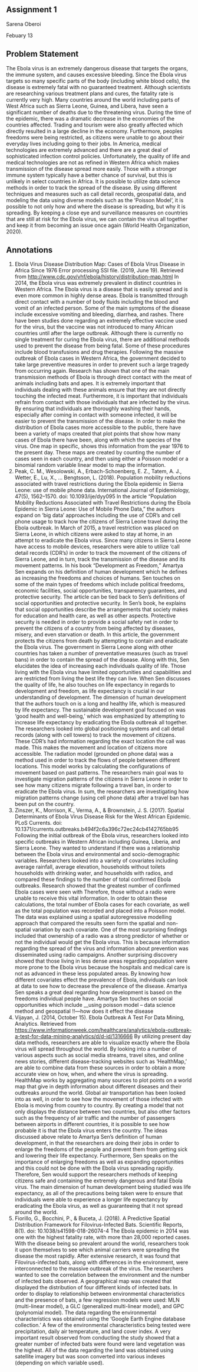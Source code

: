 ## Assignment 1

Sarena Oberoi

Febuary 13

## Problem Statement

   The Ebola virus is an extremely dangerous disease that targets the organs, the immune system, and causes excessive bleeding. Since the Ebola virus targets so many specific parts of the body (including white blood cells), the disease is extremely fatal with no guaranteed treatment. Although scientists are researching various treatment plans and cures, the fatality rate is currently very high. Many countries around the world including parts of West Africa such as Sierra Leone, Guinea, and Libera, have seen a significant number of deaths due to the threatening virus. During the time of the epidemic, there was a dramatic decrease in the economies of the countries affected. Trading and tourism were also greatly affected which directly resulted in a large decline in the economy. Furthermore, peoples freedoms were being restricted, as citizens were unable to go about their everyday lives including going to their jobs. 
In America, medical technologies are extremely advanced and there are a great deal of sophisticated infection control policies. Unfortunately, the quality of life and medical technologies are not as refined in Western Africa which makes transmission of the disease spread more easily. Those with a stronger immune system typically have a better chance of survival, but this is unlikely in select countries in Africa. It is possible to utilize data science methods in order to track the spread of the disease. By using different techniques and measures such as call detail records, geospatial data, and modeling the data using diverse models such as the ‘Poisson Model’, it is possible to not only how and where the disease is spreading, but why it is spreading. By keeping a close eye and surveillance measures on countries that are still at risk for the Ebola virus, we can contain the virus all together and keep it from becoming an issue once again (World Health Organization, 2020). 


## Annotations

1)	Ebola Virus Disease Distribution Map: Cases of Ebola Virus Disease in Africa Since 1976 Error processing SSI file. (2019, June 19). Retrieved from http://www.cdc.gov/vhf/ebola/history/distribution-map.html 
In 2014, the Ebola virus was extremely prevalent in distinct countries in Western Africa. The Ebola virus is a disease that is easily spread and is even more common in highly dense areas. Ebola is transmitted through direct contact with a number of body fluids including the blood and vomit of an infected person. Some of the main symptoms of the disease include excessive vomiting and bleeding, diarrhea, and rashes. There have been studies done regarding an extremely effective vaccine used for the virus, but the vaccine was not introduced to many African countries until after the large outbreak. Although there is currently no single treatment for curing the Ebola virus, there are additional methods used to prevent the disease from being fatal. Some of these procedures include blood transfusions and drug therapies. Following the massive outbreak of Ebola cases in Western Africa, the government decided to take large preventive measures in order to prevent such a large tragedy from occurring again. Research has shown that one of the main transmission methods of Ebola is through direct contact with the meat of animals including bats and apes. It is extremely important that individuals dealing with these animals ensure that they are not directly touching the infected meat. Furthermore, it is important that individuals refrain from contact with those individuals that are infected by the virus. By ensuring that individuals are thoroughly washing their hands, especially after coming in contact with someone infected, it will be easier to prevent the transmission of the disease. In order to make the distribution of Ebola cases more accessible to the public, there have been a variety of maps created that plot points that show how many cases of Ebola there have been, along with which the species of the virus. One map in specific, shows this information from the year 1976 to the present day. These maps are created by counting the number of cases seen in each country, and then using either a Poisson model or a binomial random variable linear model to map the information.  
2)	Peak, C. M., Wesolowski, A., Erbach-Schoenberg, E. Z., Tatem, A. J., Wetter, E., Lu, X., … Bengtsson, L. (2018). Population mobility reductions associated with travel restrictions during the Ebola epidemic in Sierra Leone: use of mobile phone data. International Journal of Epidemiology, 47(5), 1562–1570. doi: 10.1093/ije/dyy095
In the article “Population Mobility Reductions Associated with Travel Restrictions during the Ebola Epidemic in Sierra Leone: Use of Mobile Phone Data,” the authors expand on ‘big data’ approaches including the use of CDR’s and cell phone usage to track how the citizens of Sierra Leone travel during the Ebola outbreak. In March of 2015, a travel restriction was placed on Sierra Leone, in which citizens were asked to stay at home, in an attempt to eradicate the Ebola virus. Since many citizens in Sierra Leone have access to mobile devices, researchers were able to utilize ‘call detail records (CDR’s) in order to track the movement of the citizens of Sierra Leone, and in turn, track the transmission of the disease and its movement patterns. In his book “Development as Freedom,” Amartya Sen expands on his definition of human development which he defines as increasing the freedoms and choices of humans. Sen touches on some of the main types of freedoms which include political freedoms, economic facilities, social opportunities, transparency guarantees, and protective security. The article can be tied back to Sen’s definitions of social opportunities and protective security. In Sen’s book, he explains that social opportunities describe the arrangements that society makes for education and health care, as well as other aspects. Protective security is needed in order to provide a social safety net in order to prevent the citizens of a country from being affected by diseases, misery, and even starvation or death. In this article, the government protects the citizens from death by attempting to contain and eradicate the Ebola virus. The government in Sierra Leone along with other countries has taken a number of preventative measures (such as travel bans) in order to contain the spread of the disease. Along with this, Sen elucidates the idea of increasing each individuals quality of life. Those living with the Ebola virus have limited opportunities and capabilities and are restricted from living the best life they can live. When Sen discusses the quality of life, he also touches on life expectancy in regards to development and freedom, as life expectancy is crucial in our understanding of development. 
The dimension of human development that the authors touch on is a long and healthy life, which is measured by life expectancy. The sustainable development goal focused on was ‘good health and well-being,’ which was emphasized by attempting to increase life expectancy by eradicating the Ebola outbreak all together. The researchers looked into global positioning systems and call detail records (along with cell towers) to track the movement of citizens. These CDR’s had information regarding the exact location the call was made. This makes the movement and location of citizens more accessible. The radiation model (grounded on phone data) was a method used in order to track the flows of people between different locations. This model works by calculating the configurations of movement based on past patterns. The researchers main goal was to investigate migration patterns of the citizens in Sierra Leone in order to see how many citizens migrate following a travel ban, in order to eradicate the Ebola virus. In sum, the researchers are investigating how migration patterns change (using cell phone data) after a travel ban has been put on the country.
3)	Zinszer, K., Morrison, K., Verma, A., & Brownstein, J. S. (2017). Spatial Determinants of Ebola Virus Disease Risk for the West African Epidemic. PLoS Currents. doi: 10.1371/currents.outbreaks.b494f2c6a396c72ec24cb4142765bb95
Following the initial outbreak of the Ebola virus, researchers looked into specific outbreaks in Western African including Guinea, Liberia, and Sierra Leone. They wanted to understand if there was a relationship between the Ebola virus and environmental and socio-demographic variables. Researchers looked into a variety of covariates including average rainfall, average elevation, households without toilets households with drinking water, and households with radios, and compared these findings to the number of total confirmed Ebola outbreaks. Research showed that the greatest number of confirmed Ebola cases were seen with Therefore, those without a radio were unable to receive this vital information. In order to obtain these calculations, the total number of Ebola cases for each covariate, as well as the total population was recorded and placed into a Poisson model. The data was explained using a spatial autoregressive modelling approach that compared the results seen form the spatial and non-spatial variation by each covariate. 
One of the most surprising findings included that ownership of a radio was a strong predictor of whether or not the individual would get the Ebola virus. This is because information regarding the spread of the virus and information about prevention was disseminated using radio campaigns. Another surprising discovery showed that those living in less dense areas regarding population were more prone to the Ebola virus because the hospitals and medical care is not as advanced in these less populated areas. By knowing how different covariates effect the prevalence of Ebola, individuals can look at data to see how to decrease the prevalence of the disease. Amartya Sen speaks a great deal regarding how development is based on the freedoms individual people have. Amartya Sen touches on social opportunities which include __using poisson model – data science method and geospatial !!—how does it effect the disease 
4)	Vijayan, J. (2014, October 15). Ebola Outbreak A Test For Data Mining, Analytics. Retrieved from https://www.informationweek.com/healthcare/analytics/ebola-outbreak-a-test-for-data-mining-analytics/d/d-id/1316666
By utilizing present day data methods, researchers are able to visualize exactly where the Ebola virus will spread throughout the world. By looking into a number of various aspects such as social media streams, travel sites, and online news stories, different disease-tracking websites such as ‘HealthMap,’ are able to combine data from these sources in order to obtain a more accurate view on how, when, and where the virus is spreading. HealthMap works by aggregating many sources to plot points on a world map that give in depth information about different diseases and their outbreaks around the world. Global air transportation has been looked into as well, in order to see how the movement of those infected with Ebola is moving from country to country. By creating a model that not only displays the distance between two countries, but also other factors such as the frequency of air traffic and the number of passengers between airports in different countries, it is possible to see how probable it is that the Ebola virus enters the country. The ideas discussed above relate to Amartya Sen’s definition of human development, in that the researchers are doing their jobs in order to enlarge the freedoms of the people and prevent them from getting sick and lowering their life expectancy. Furthermore, Sen speaks on the importance of enlarging freedoms as well as expanding opportunities and this could not be done with the Ebola virus spreading rapidly. Therefore, Sen would support the researchers methods of keeping citizens safe and containing the extremely dangerous and fatal Ebola virus. The main dimension of human development being studied was life expectancy, as all of the precautions being taken were to ensure that individuals were able to experience a longer life expectancy by eradicating the Ebola virus, as well as guaranteeing that it not spread around the world. 
5)	Fiorillo, G., Bocchini, P., & Buceta, J. (2018). A Predictive Spatial Distribution Framework for Filovirus-Infected Bats. Scientific Reports, 8(1). doi: 10.1038/s41598-018-26074-4
The Ebola epidemic in 2014 was one with the highest fatality rate, with more than 28,000 reported cases. With the disease being so prevalent around the world, researchers took it upon themselves to see which animal carriers were spreading the disease the most rapidly. After extensive research, it was found that Filovirus-infected bats, along with differences in the environment, were interconnected to the massive outbreak of the virus. The researchers wanted to see the correlation between the environment and the number of infected bats observed. A geographical map was created that displayed the distribution of four different kinds of infected bats. In order to display to relationship between environmental characteristics and the presence of bats, a few regression models were used: MLN (multi-linear model), a GLC (generalized multi-linear model), and GPC (polynomial model). The data regarding the environmental characteristics was obtained using the ‘Google Earth Engine database collection.’ A few of the environmental characteristics being tested were precipitation, daily air temperature, and land cover index. A very important result observed from conducting the study showed that a greater number of infected bats were found were land vegetation was the highest. All of the data regarding the land was obtained using satellite imagery but was soon converted into various indexes (depending on which variable used). 


    
